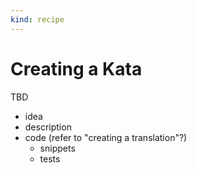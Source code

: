 ```yaml
---
kind: recipe
---
```


# Creating a Kata

TBD

- idea
- description
- code (refer to "creating a translation"?)
  - snippets
  - tests
